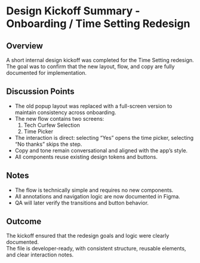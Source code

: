 # Design Kickoff Summary - Onboarding / Time Setting Redesign

## Overview
A short internal design kickoff was completed for the Time Setting redesign.  
The goal was to confirm that the new layout, flow, and copy are fully documented for implementation.

## Discussion Points
- The old popup layout was replaced with a full-screen version to maintain consistency across onboarding.  
- The new flow contains two screens:
  1. Tech Curfew Selection  
  2. Time Picker  
- The interaction is direct: selecting “Yes” opens the time picker, selecting “No thanks” skips the step.  
- Copy and tone remain conversational and aligned with the app’s style.  
- All components reuse existing design tokens and buttons.

## Notes
- The flow is technically simple and requires no new components.  
- All annotations and navigation logic are now documented in Figma.  
- QA will later verify the transitions and button behavior.

## Outcome
The kickoff ensured that the redesign goals and logic were clearly documented.  
The file is developer-ready, with consistent structure, reusable elements, and clear interaction notes.
